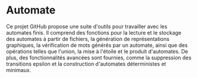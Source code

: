 # Automate
Ce projet GitHub propose une suite d'outils pour travailler avec les automates finis. Il comprend des fonctions pour la lecture et le stockage des automates à partir de fichiers, la génération de représentations graphiques, la vérification de mots générés par un automate, ainsi que des opérations telles que l'union, la mise à l'étoile et le produit d'automates. De plus, des fonctionnalités avancées sont fournies, comme la suppression des transitions epsilon et la construction d'automates déterministes et minimaux. 

